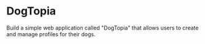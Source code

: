 # DogTopia
Build a simple web application called "DogTopia" that allows users to create and manage profiles for their dogs.
